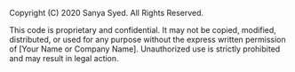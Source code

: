 Copyright (C) 2020 Sanya Syed. All Rights Reserved.

This code is proprietary and confidential. It may not be copied, modified, distributed, or used for any purpose without the express written permission of [Your Name or Company Name]. Unauthorized use is strictly prohibited and may result in legal action.